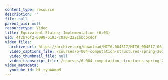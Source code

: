 ```yaml
---
content_type: resource
description: ''
file: null
parent_uid: null
resourcetype: Video
title: Equivalent States; Implementation (6:03)
uid: 4f2b76f2-6098-6193-c8a0-2221bbcbcddf
video_files:
  archive_url: https://archive.org/download/MIT6.004S17/MIT6_004S17_06-02-05_300k.mp4
  video_captions_file: /courses/6-004-computation-structures-spring-2017/0c42fba6f23d5feaa10c2a8888f27d98_Ht_tyuAWmpM.vtt
  video_thumbnail_file: null
  video_transcript_file: /courses/6-004-computation-structures-spring-2017/e4a869c0838a0cb4f6e240a20d9ac3d7_Ht_tyuAWmpM.pdf
video_metadata:
  youtube_id: Ht_tyuAWmpM
---
```

